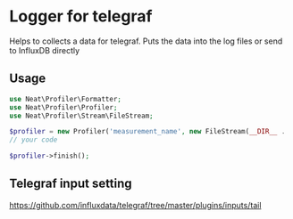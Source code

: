 # Logger for telegraf
Helps to collects a data for telegraf. Puts the data into the log files or send to InfluxDB directly

## Usage

```php
use Neat\Profiler\Formatter;
use Neat\Profiler\Profiler;
use Neat\Profiler\Stream\FileStream;

$profiler = new Profiler('measurement_name', new FileStream(__DIR__ . '/logs', new Formatter()));
// your code

$profiler->finish();
```
## Telegraf input setting

https://github.com/influxdata/telegraf/tree/master/plugins/inputs/tail
